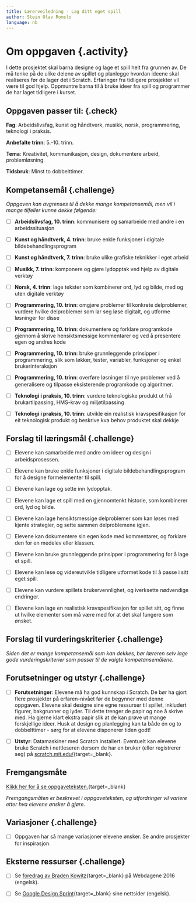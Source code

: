 ```yaml
---
title: Lærerveiledning - Lag ditt eget spill
author: Stein Olav Romslo
language: nb
---
```



# Om oppgaven {.activity}

I dette prosjektet skal barna designe og lage et spill helt fra grunnen av. De
må tenke på de ulike delene av spillet og planlegge hvordan ideene skal
realiseres før de lager det i Scratch. Erfaringer fra tidligere prosjekter vil
være til god hjelp. Oppmuntre barna til å bruke ideer fra spill og programmer de
har laget tidligere i kurset.

## Oppgaven passer til: {.check}

__Fag__: Arbeidslivsfag, kunst og håndtverk, musikk, norsk, programmering,
teknologi i praksis.

__Anbefalte trinn__: 5.-10. trinn.

__Tema__: Kreativitet, kommunikasjon, design, dokumentere arbeid,
problemløsning.

__Tidsbruk__: Minst to dobbelttimer.

## Kompetansemål {.challenge}

_Oppgaven kan avgrenses til å dekke mange kompetansemål, men vil i mange
tilfeller kunne dekke følgende:_

- [ ] __Arbeidslivsfag, 10. trinn__: kommunisere og samarbeide med andre i en
  arbeidssituasjon

- [ ] __Kunst og håndtverk, 4. trinn__: bruke enkle funksjoner i digitale
  bildebehandlingsprogram

- [ ] __Kunst og håndtverk, 7. trinn__: bruke ulike grafiske teknikker i eget
  arbeid

- [ ] __Musikk, 7. trinn__: komponere og gjøre lydopptak ved hjelp av digitale
  verktøy

- [ ] __Norsk, 4. trinn__: lage tekster som kombinerer ord, lyd og bilde, med og
  uten digitale verktøy

- [ ] __Programmering, 10. trinn__: omgjøre problemer til konkrete delproblemer,
  vurdere hvilke delproblemer som lar seg løse digitalt, og utforme løsninger
  for disse

- [ ] __Programmering, 10. trinn__: dokumentere og forklare programkode gjennom
  å skrive hensiktsmessige kommentarer og ved å presentere egen og andres kode

- [ ] __Programmering, 10. trinn__: bruke grunnleggende prinsipper i
  programmering, slik som løkker, tester, variabler, funksjoner og enkel
  brukerinteraksjon

- [ ] __Programmering, 10. trinn__: overføre løsninger til nye problemer ved å
  generalisere og tilpasse eksisterende programkode og algoritmer.

- [ ] __Teknologi i praksis, 10. trinn__: vurdere teknologiske produkt ut frå
  brukartilpassing, HMS-krav og miljøtilpassing

- [ ] __Teknologi i praksis, 10. trinn__: utvikle ein realistisk
  kravspesifikasjon for eit teknologisk produkt og beskrive kva behov produktet
  skal dekkje

## Forslag til læringsmål {.challenge}

- [ ] Elevene kan samarbeide med andre om ideer og design i arbeidsprosessen.

- [ ] Elevene kan bruke enkle funksjoner i digitale bildebehandlingsprogram for
  å designe formelementer til spill.

- [ ] Elevene kan lage og sette inn lydopptak.

- [ ] Elevene kan lage et spill med en gjennomtenkt historie, som kombinerer
  ord, lyd og bilde.

- [ ] Elevene kan lage hensiktsmessige delproblemer som kan løses med kjente
  strategier, og sette sammen delproblemene igjen.

- [ ] Elevene kan dokumentere sin egen kode med kommentarer, og forklare den for
  en medelev eller klassen.

- [ ] Elevene kan bruke grunnleggende prinsipper i programmering for å lage et
  spill.

- [ ] Elevene kan lese og videreutvikle tidligere utformet kode til å passe i
  sitt eget spill.

- [ ] Elevene kan vurdere spillets brukervennlighet, og iverksette nødvendige
  endringer.

- [ ] Elevene kan lage en realistisk kravspesifikasjon for spillet sitt, og
  finne ut hvilke elementer som må være med for at det skal fungere som ønsket.

## Forslag til vurderingskriterier {.challenge}

_Siden det er mange kompetansemål som kan dekkes, bør læreren selv lage gode
vurderingskriterier som passer til de valgte kompetansemålene._

## Forutsetninger og utstyr {.challenge}

- [ ] __Forutsetninger__: Elevene må ha god kunnskap i Scratch. De bør ha gjort
  flere prosjekter på erfaren-nivået før de begynner med denne oppgaven. Elevene
  skal designe sine egne ressurser til spillet, inkludert figurer, bakgrunner og
  lyder. Til dette trenger de papir og noe å skrive med. Ha gjerne klart ekstra
  papir slik at de kan prøve ut mange forskjellige ideer. Husk at design og
  planlegging kan ta både én og to dobbelttimer - sørg for at elevene disponerer
  tiden godt!

- [ ] __Utstyr__: Datamaskiner med Scratch installert. Eventuelt kan elevene
  bruke Scratch i nettleseren dersom de har en bruker (eller registrerer seg) på
  [scratch.mit.edu/](http://scratch.mit.edu/){target=_blank}.

## Fremgangsmåte

[Klikk her for å se
oppgaveteksten.](../lag_ditt_eget_spill/lag_ditt_eget_spill.html){target=_blank}

_Fremgangsmåten er beskrevet i oppgaveteksten, og utfordringer vil variere etter
hva elevene ønsker å gjøre._

## Variasjoner {.challenge}

- [ ] Oppgaven har så mange variasjoner elevene ønsker. Se andre prosjekter for
  inspirasjon.

## Eksterne ressurser {.challenge}

- [ ] Se [foredrag av Braden
  Kowitz](http://2016.webdagene.no/foredrag/google-design-sprint){target=_blank}
  på Webdagene 2016 (engelsk).

- [ ] Se [Google Design Sprint](http://www.gv.com/sprint/){target=_blank} sine
  nettsider (engelsk).

